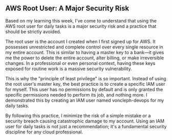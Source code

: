 ## AWS Root User: A Major Security Risk

Based on my learning this week, I've come to understand that using the AWS root user for daily tasks is a major security risk and a practice that should be strictly avoided.

The root user is the account I created when I first signed up for AWS. It possesses unrestricted and complete control over every single resource in my entire account. This is similar to having a master key to a bank—it gives me the power to delete the entire account, alter billing, or make irreversible changes. In a professional or even personal context, having these keys exposed for routine work is a massive security vulnerability.

This is why the "principle of least privilege" is so important. Instead of using the root user's master key, the best practice is to create a specific IAM user for myself. This user has no permissions by default and is only granted the specific permissions needed to perform its job, and nothing more. I demonstrated this by creating an IAM user named voncleph-devops for my daily tasks.

By following this practice, I minimize the risk of a simple mistake or a security breach causing catastrophic damage to my account. Using an IAM user for daily tasks is not just a recommendation; it's a fundamental security discipline for any cloud professional.